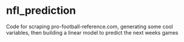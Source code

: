 nfl_prediction
==============

Code for scraping pro-football-reference.com, generating some cool variables, then building a linear model to predict the next weeks games
